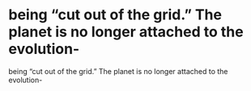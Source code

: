 # being “cut out of the grid.” The planet is no longer attached to the evolution-

being “cut out of the grid.” The planet is no longer attached to the evolution-
